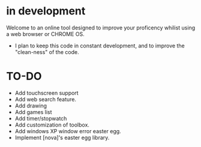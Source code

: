 # in development #
Welcome to an online tool designed to improve your proficency whilist using a web browser or CHROME OS.

- I plan to keep this code in constant development, and to improve the "clean-ness" of the code.

# TO-DO #
- Add touchscreen support
- Add web search feature.
- Add drawing
- Add games list
- Add timer/stopwatch
- Add customization of toolbox.
- Add windows XP window error easter egg.
- Implement [nova]'s easter egg library.
